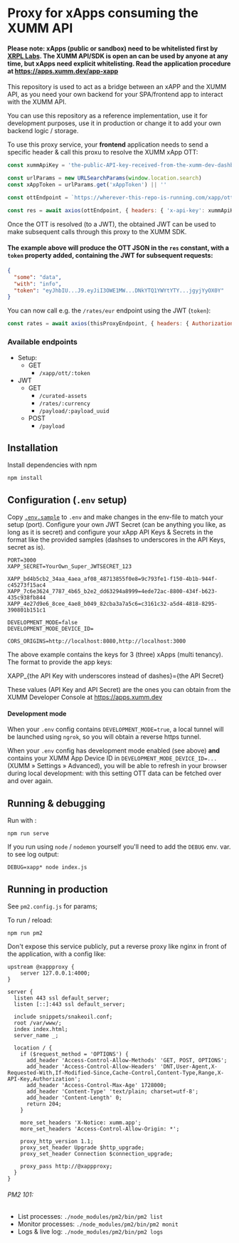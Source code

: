 # Proxy for xApps consuming the XUMM API

#### Please note: xApps (public or sandbox) need to be whitelisted first by [XRPL Labs](https://xrpl-labs.com). The XUMM API/SDK is open an can be used by anyone at any time, but xApps need explicit whitelisting. Read the application procedure at https://apps.xumm.dev/app-xapp

This repository is used to act as a bridge between an xAPP and the XUMM API, as you need your own backend for your SPA/frontend app to interact with the XUMM API.

You can use this repository as a reference implementation, use it for development purposes, use it in production or change it to add your own backend logic / storage.

To use this proxy service, your **frontend** application needs to send a specific header & call this proxu to resolve the XUMM xApp OTT:

```javascript
const xummApiKey = 'the-public-API-key-received-from-the-xumm-dev-dashboard'

const urlParams = new URLSearchParams(window.location.search)
const xAppToken = urlParams.get('xAppToken') || ''

const ottEndpoint = `https://wherever-this-repo-is-running.com/xapp/ott/${xAppToken}`

const res = await axios(ottEndpoint, { headers: { 'x-api-key': xummApiKey } })
```

Once the OTT is resolved (to a JWT), the obtained JWT can be used to make subsequent calls through this proxy to the XUMM SDK. 

#### The example above will produce the OTT JSON in the `res` constant, with a `token` property added, containing the JWT for subsequent requests:

```json
{
  "some": "data",
  "with": "info",
  "token": "eyJhbIU...J9.eyJiI3OWE1MW...DNkYTQ1YWYtYTY...jgyjYyOX0Y"
}
```

You can now call e.g. the `/rates/eur` endpoint using the JWT (`token`):

```javascript
const rates = await axios(thisProxyEndpoint, { headers: { Authorization: `Bearer ${token}` } })
```

### Available endpoints

- Setup:
  - GET
    - `/xapp/ott/:token`
- JWT
  - GET
    - `/curated-assets`
    - `/rates/:currency`
    - `/payload/:payload_uuid`
  - POST
    - `/payload`

## Installation
Install dependencies with npm

```
npm install
```

## Configuration (`.env` setup)

Copy [`.env.sample`](https://github.com/XRPL-Labs/xapp-proxy-for-xumm-api/blob/main/.env.sample) to `.env` and make changes in the env-file to match your setup (port). Configure your own JWT Secret (can be anything you like, as long as it is secret) and configure your xApp API Keys & Secrets in the format like the provided samples (dashses to underscores in the API Keys, secret as is).

```
PORT=3000
XAPP_SECRET=YourOwn_Super_JWTSECRET_123

XAPP_bd4b5cb2_34aa_4aea_af08_48713855f0e8=9c793fe1-f150-4b1b-944f-c45273f15ac4
XAPP_7c6e3624_7787_4b65_b2e2_dd63294a8999=4ede72ac-8800-434f-b623-435c938fb844
XAPP_4e27d9e6_8cee_4ae8_b049_82cba3a7a5c6=c3161c32-a5d4-4818-8295-390801b151c1

DEVELOPMENT_MODE=false
DEVELOPMENT_MODE_DEVICE_ID=

CORS_ORIGINS=http://localhost:8080,http://localhost:3000
```

The above example contains the keys for 3 (three) xApps (multi tenancy). The format to provide the app keys:

XAPP_{the API Key with underscores instead of dashes}={the API Secret}

These values (API Key and API Secret) are the ones you can obtain from the
XUMM Developer Console at https://apps.xumm.dev

#### Development mode

When your `.env` config contains `DEVELOPMENT_MODE=true`, a local tunnel will be launched using `ngrok`, so you will obtain a reverse https tunnel.

When your `.env` config has development mode enabled (see above) **and** contains your XUMM App Device ID in `DEVELOPMENT_MODE_DEVICE_ID=...` (XUMM » Settings » Advanced), you will be able to refresh in your browser during local development: with this setting OTT data can be fetched over and over again.


## Running & debugging

Run with :
```
npm run serve
```

If you run using `node` / `nodemon` yourself you'll need to add the `DEBUG` env. var.
to see log output:

```
DEBUG=xapp* node index.js
```

## Running in production

See `pm2.config.js` for params;

To run / reload:

```
npm run pm2
```

Don't expose this service publicly, put a reverse proxy like nginx in front of the application, with a config like:

```
upstream @xappproxy {
    server 127.0.0.1:4000;
}

server {
  listen 443 ssl default_server;
  listen [::]:443 ssl default_server;

  include snippets/snakeoil.conf;
  root /var/www/;
  index index.html;
  server_name _;

  location / {
    if ($request_method = 'OPTIONS') {
      add_header 'Access-Control-Allow-Methods' 'GET, POST, OPTIONS';
      add_header 'Access-Control-Allow-Headers' 'DNT,User-Agent,X-Requested-With,If-Modified-Since,Cache-Control,Content-Type,Range,X-API-Key,Authorization';
      add_header 'Access-Control-Max-Age' 1728000;
      add_header 'Content-Type' 'text/plain; charset=utf-8';
      add_header 'Content-Length' 0;
      return 204;
    }

    more_set_headers 'X-Notice: xumm.app';
    more_set_headers 'Access-Control-Allow-Origin: *';

    proxy_http_version 1.1;
    proxy_set_header Upgrade $http_upgrade;
    proxy_set_header Connection $connection_upgrade;

    proxy_pass http://@xappproxy;
  }
}
```

###### PM2 101:
- List processes: `./node_modules/pm2/bin/pm2 list`
- Monitor processes: `./node_modules/pm2/bin/pm2 monit`
- Logs & live log: `./node_modules/pm2/bin/pm2 logs`
